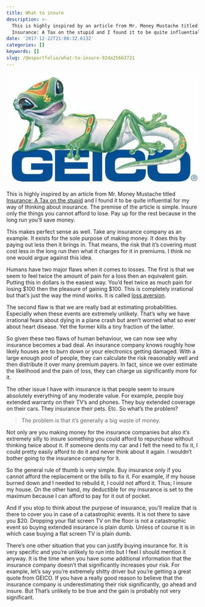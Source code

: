 ```yaml
---
title: What to insure
description: >-
  This is highly inspired by an article from Mr. Money Mustache titled
  Insurance: A Tax on the stupid and I found it to be quite influential…
date: '2017-12-22T21:08:32.613Z'
categories: []
keywords: []
slug: /@osportfolio/what-to-insure-92da25663721
---
```


![](img/1__UzWt816q3LL60RhL2VPK2A.jpeg)

This is highly inspired by an article from Mr. Money Mustache titled [Insurance: A Tax on the stupid](https://www.mrmoneymustache.com/2011/06/02/insurance-a-tax-on-people-who-are-bad-at-math/) and I found it to be quite influential for my way of thinking about insurance. The premise of the article is simple. Insure only the things you cannot afford to lose. Pay up for the rest because in the long run you’ll save money.

This makes perfect sense as well. Take any insurance company as an example. It exists for the sole purpose of making money. It does this by paying out less then it brings in. That means, the risk that it’s covering must cost less in the long run then what it charges for it in premiums. I think no one would argue against this idea.

Humans have two major flaws when it comes to losses. The first is that we seem to feel twice the amount of pain for a loss then an equivalent gain. Putting this in dollars is the easiest way. You’d feel twice as much pain for losing $100 then the pleasure of gaining $100. This is completely irrational but that’s just the way the mind works. It is called [loss aversion](https://en.wikipedia.org/wiki/Loss_aversion).

The second flaw is that we are really bad at estimating probabilities. Especially when these events are extremely unlikely. That’s why we have irrational fears about dying in a plane crash but aren’t worried what so ever about heart disease. Yet the former kills a tiny fraction of the latter.

So given these two flaws of human behaviour, we can now see why insurance becomes a bad deal. An insurance company knows roughly how likely houses are to burn down or your electronics getting damaged. With a large enough pool of people, they can calculate the risk reasonably well and then distribute it over many premium payers. In fact, since we over estimate the likelihood and the pain of loss, they can charge us significantly more for it.

The other issue I have with insurance is that people seem to insure absolutely everything of any moderate value. For example, people buy extended warranty on their TV’s and phones. They buy extended coverage on their cars. They insurance their pets. Etc. So what’s the problem?

> The problem is that it’s generally a big waste of money.

Not only are you making money for the insurance companies but also it’s extremely silly to insure something you could afford to repurchase without thinking twice about it. If someone dents my car and I felt the need to fix it, I could pretty easily afford to do it and never think about it again. I wouldn’t bother going to the insurance company for it.

So the general rule of thumb is very simple. Buy insurance only if you cannot afford the replacement or the bills to fix it. For example, if my house burned down and I needed to rebuild it, I could not afford it. Thus; I insure my house. On the other hand, my deductible for my insurance is set to the maximum because I can afford to pay for it out of pocket.

And if you stop to think about the purpose of insurance, you’ll realize that is there to cover you in case of a catastrophic events. It is not there to save you $20. Dropping your flat screen TV on the floor is not a catastrophic event so buying extended insurance is plain dumb. Unless of course it is in which case buying a flat screen TV is plain dumb.

There’s one other situation that you can justify buying insurance for. It is very specific and you’re unlikely to run into but I feel I should mention it anyway. It is the time when you have some additional information that the insurance company doesn’t that significantly increases your risk. For example, let’s say you’re extremely shitty driver but you’re getting a great quote from GEICO. If you have a really good reason to believe that the insurance company is underestimating their risk significantly, go ahead and insure. But That’s unlikely to be true and the gain is probably not very significant.